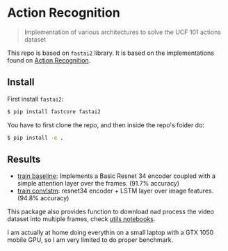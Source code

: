 # Action Recognition
> Implementation of various architectures to solve the UCF 101 actions dataset


This repo is based on `fastai2` library. It is based on the implementations found on [Action Recognition](https://github.com/eriklindernoren/Action-Recognition).

## Install

First install `fastai2`:
```bash
$ pip install fastcore fastai2
```

You have to first clone the repo, and then inside the repo's folder do:

```bash
$ pip install -e .
```

## Results

- [train baseline](nbs/04_train_baseline.ipynb): Implements a Basic Resnet 34 encoder coupled with a simple attention layer over the frames. (91.7% accuracy)
- [train convlstm](nbs/04_train_convlstm.ipynb): resnet34 encoder + LSTM layer over image features. (94.8% accuracy)

This package also provides function to download nad process the video dataset into multiple frames, check [utils notebooks](nbs/01_utils.ipynb).

I am actually at home doing everythin on a small laptop with a GTX 1050 mobile GPU, so I am very limited to do proper benchmark.
